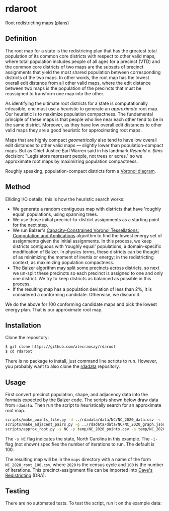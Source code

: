 # rdaroot

Root redistricting maps (plans)

## Definition

The root map for a state is the redistricing plan that has the greatest total population 
of its common core districts with respect to other valid maps, where
total population includes people of all ages for a precinct (VTD) and
the common core districts of two maps are the subsets of precinct assignments 
that yield the most shared population between corresponding districts of the two maps.
In other words, the root map has the lowest overall edit distance from all other valid maps, 
where the edit distance between two maps is the population of the precincts 
that must be reassigned to transform one map into the other. 

As identifying the ultimate root districts for a state is computationally infeasible, 
one must use a heuristic to generate an *approximate* root map. 
Our heuristic is to maximize population compactness.
The fundamental principle of these maps is that people who live near each other 
tend to be in the same district. 
Moreover, as they have low overall edit distances to other valid maps 
they are a good heuristic for approximating root maps. 

Maps that are highly compact *geometrically* also tend to have low overall edit distances to other valid maps 
&#8212; slightly lower than population-compact maps. 
But as Chief Justice Earl Warren said in his landmark *Reynold v. Sims* decision:
"Legislators represent people, not trees or acres." 
so we approximate root maps by maximizing population compactness.

Roughly speaking, population-compact districts form a 
[Voronoi diagram](https://en.wikipedia.org/wiki/Voronoi_diagram).

## Method

Elliding I/O details, this is how the heuristic search works:

-   We generate a random contiguous map with districts that have 'roughly equal' populations,
    using spanning trees.
-   We use those initial precinct-to-district assignments as a starting point for the next step.
-   We run Balzer\'s 
    [Capacity-Constrained Voronoi Tessellations: Computation and Applications](http://nbn-resolving.de/urn:nbn:de:bsz:352-opus-84645) 
    algorithm to find the lowest energy set of assignments given the initial assignments.
    In this process, we keep districts contiguous with 'roughly equal' populations, 
    a domain-specific modification of Balzer.
    In physics terms, these districts can be thought of as minimizing the moment of inertia or energy; 
    in the redistricting context, as maximizing population compactness. 
-   The Balzer algorithm may split some precincts across districts,
    so next we un-split these precincts so each precinct is assigned to one and only one district.
    We try to keep districts as balanced as possible in this process.
-   If the resulting map has a population deviation of less than 2%,
    it is considered a conforming candidate.
    Otherwise, we discard it.

We do the above for 100 conforming candidate maps and pick the lowest energy plan.
That is our approximate root map.

## Installation

Clone the repository:

```bash
$ git clone https://github.com/alecramsay/rdaroot
$ cd rdaroot
```

There is no package to install, just command line scripts to run.
However, you probably want to also clone the [rdadata](https://github.com/alecramsay/rdadata) repository.

## Usage

First convert precinct population, shape, and adjacency data into the formats expected by the Balzer code.
The scripts shown below draw data from `rdadata`.
Then run the script to heuristically search for an approximate root map.

```bash
scripts/make_points_file.py -d ../rdadata/data/NC/NC_2020_data.csv -s ../rdadata/data/NC/NC_2020_shapes_simplified.json -p temp/NC_2020_points.csv
scripts/make_adjacent_pairs.py -g ../rdadata/data/NC/NC_2020_graph.json -p temp/NC_2020_adjacencies.csv
scripts/approx_root.py -s NC -p temp/NC_2020_points.csv -a temp/NC_2020_adjacencies.csv
```

The `-s NC` flag indicates the state, North Carolina in this example.
The `-i-` flag (not shown) specifies the number of iterations to run. The default is 100.

The resulting map will be in the `maps` directory with a name of the form `NC_2020_root_100.csv`,
where `2020` is the census cycle and `100` is the number of iterations.
This precinct-assignment file can be imported into [Dave's Redistricting](https://davesredistricting.org/) (DRA).

## Testing

There are no automated tests. To test the script, run it on the example data:
